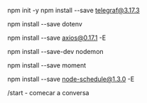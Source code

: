 npm init -y
npm install --save telegraf@3.17.3

npm install --save dotenv

npm install --save axios@0.17.1 -E

npm install --save-dev nodemon

npm install --save moment

npm install --save node-schedule@1.3.0 -E

/start - comecar a conversa